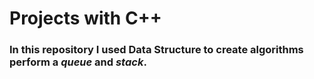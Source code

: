 # **Projects with C++**

### In this repository I used Data Structure to create algorithms perform a _queue_ and _stack_.